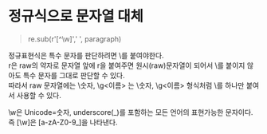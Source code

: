 # 정규식으로 문자열 대체
> re.sub(r'[^\w]',' ', paragraph)

정규표현식은 특수 문자를 판단하려면 \를 붙여야한다.   
r은 raw의 약자로 문자열 앞에 r을 붙여주면 원시(raw)문자열이 되어서 \를 붙이지 않아도 특수 문자를 그대로 판단할 수 있다.   
따라서 raw 문자열에는 \\숫자, \\g<이름> 는 \숫자, \g<이름> 형식처럼 \를 하나만 붙여서 사용할 수 있다. 

\w은 Unicode=숫자, underscore(\_\)를 포함하는 모든 언어의 표현가능한 문자이다.   
즉 [\w]은 [a-zA-Z0-9\_\]을 나타낸다.
